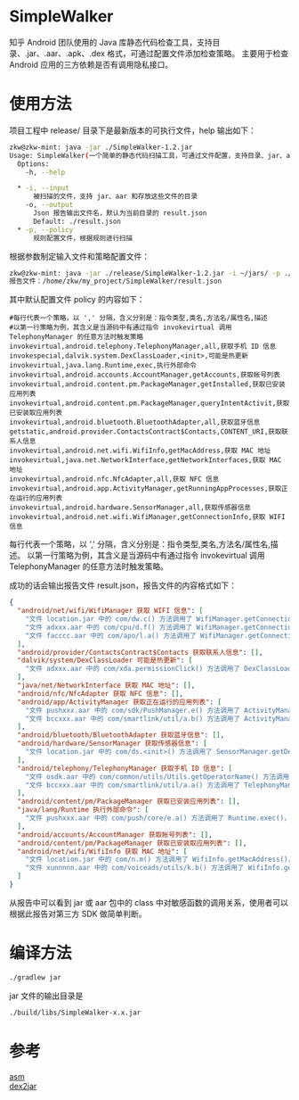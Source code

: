 # SimpleWalker
知乎 Android 团队使用的 Java 库静态代码检查工具，支持目录、.jar、.aar、.apk、.dex 格式，可通过配置文件添加检查策略。
主要用于检查 Android 应用的三方依赖是否有调用隐私接口。
# 使用方法
项目工程中 release/ 目录下是最新版本的可执行文件，help 输出如下：
``` bash
zkw@zkw-mint: java -jar ./SimpleWalker-1.2.jar
Usage: SimpleWalker(一个简单的静态代码扫描工具，可通过文件配置，支持目录、jar、aar 格式) [options]
  Options:
    -h, --help

  * -i, --input
      被扫描的文件，支持 jar、aar 和存放这些文件的目录
    -o, --output
      Json 报告输出文件名，默认为当前目录的 result.json
      Default: ./result.json
  * -p, --policy
      规则配置文件，根据规则进行扫描
```
根据参数制定输入文件和策略配置文件：
``` bash
zkw@zkw-mint: java -jar ./release/SimpleWalker-1.2.jar -i ~/jars/ -p ./release/policy                                                                               SIGINT(2) ↵  8711  16:55:48
报告文件：/home/zkw/my_project/SimpleWalker/result.json
```
其中默认配置文件 policy 的内容如下：
```
#每行代表一个策略，以 ',' 分隔，含义分别是：指令类型,类名,方法名/属性名,描述
#以第一行策略为例，其含义是当源码中有通过指令 invokevirtual 调用 TelephonyManager 的任意方法时触发策略
invokevirtual,android.telephony.TelephonyManager,all,获取手机 ID 信息
invokespecial,dalvik.system.DexClassLoader,<init>,可能是热更新
invokevirtual,java.lang.Runtime,exec,执行外部命令
invokevirtual,android.accounts.AccountManager,getAccounts,获取帐号列表
invokevirtual,android.content.pm.PackageManager,getInstalled,获取已安装应用列表
invokevirtual,android.content.pm.PackageManager,queryIntentActivit,获取已安装取应用列表
invokevirtual,android.bluetooth.BluetoothAdapter,all,获取蓝牙信息
getstatic,android.provider.ContactsContract$Contacts,CONTENT_URI,获取联系人信息
invokevirtual,android.net.wifi.WifiInfo,getMacAddress,获取 MAC 地址
invokevirtual,java.net.NetworkInterface,getNetworkInterfaces,获取 MAC 地址
invokevirtual,android.nfc.NfcAdapter,all,获取 NFC 信息
invokevirtual,android.app.ActivityManager,getRunningAppProcesses,获取正在运行的应用列表
invokevirtual,android.hardware.SensorManager,all,获取传感器信息
invokevirtual,android.net.wifi.WifiManager,getConnectionInfo,获取 WIFI 信息
```
每行代表一个策略，以 ',' 分隔，含义分别是：指令类型,类名,方法名/属性名,描述。
以第一行策略为例，其含义是当源码中有通过指令 invokevirtual 调用 TelephonyManager 的任意方法时触发策略。

成功的话会输出报告文件 result.json，报告文件的内容格式如下：
``` json
{
  "android/net/wifi/WifiManager 获取 WIFI 信息": [
    "文件 location.jar 中的 com/dw.c() 方法调用了 WifiManager.getConnectionInfo()，获取 WIFI 信息",
    "文件 adxxx.aar 中的 com/cpu/d.f() 方法调用了 WifiManager.getConnectionInfo()，获取 WIFI 信息",
    "文件 facccc.aar 中的 com/apo/l.a() 方法调用了 WifiManager.getConnectionInfo()，获取 WIFI 信息"
  ],
  "android/provider/ContactsContract$Contacts 获取联系人信息": [],
  "dalvik/system/DexClassLoader 可能是热更新": [
    "文件 adxxx.aar 中的 com/xda.permissionClick() 方法调用了 DexClassLoader.<init>()，可能是热更新"
  ],
  "java/net/NetworkInterface 获取 MAC 地址": [],
  "android/nfc/NfcAdapter 获取 NFC 信息": [],
  "android/app/ActivityManager 获取正在运行的应用列表": [
    "文件 pushxxx.aar 中的 com/sdk/PushManager.e() 方法调用了 ActivityManager.getRunningAppProcesses()，获取正在运行的应用列表",
    "文件 bccxxx.aar 中的 com/smartlink/util/a.b() 方法调用了 ActivityManager.getRunningAppProcesses()，获取正在运行的应用列表"
  ],
  "android/bluetooth/BluetoothAdapter 获取蓝牙信息": [],
  "android/hardware/SensorManager 获取传感器信息": [
    "文件 location.jar 中的 com/ds.<init>() 方法调用了 SensorManager.getDefaultSensor()，获取传感器信息"
  ],
  "android/telephony/TelephonyManager 获取手机 ID 信息": [
    "文件 osdk.aar 中的 com/common/utils/Utils.getOperatorName() 方法调用了 TelephonyManager.getSimOperator()，获取手机 ID 信息",
    "文件 bccxxx.aar 中的 com/smartlink/util/a.a() 方法调用了 TelephonyManager.getDeviceId()，获取手机 ID 信息"
  ],
  "android/content/pm/PackageManager 获取已安装应用列表": [],
  "java/lang/Runtime 执行外部命令": [
    "文件 pushxxx.aar 中的 com/push/core/e.a() 方法调用了 Runtime.exec()，执行外部命令"
  ],
  "android/accounts/AccountManager 获取帐号列表": [],
  "android/content/pm/PackageManager 获取已安装取应用列表": [],
  "android/net/wifi/WifiInfo 获取 MAC 地址": [
    "文件 location.jar 中的 com/n.m() 方法调用了 WifiInfo.getMacAddress()，获取 MAC 地址",
    "文件 xunnnnn.aar 中的 com/voiceads/utils/k.b() 方法调用了 WifiInfo.getMacAddress()，获取 MAC 地址"
  ]
}
```
从报告中可以看到 jar 或 aar 包中的 class 中对敏感函数的调用关系，使用者可以根据此报告对第三方 SDK 做简单判断。
# 编译方法
``` bash
./gradlew jar
```
jar 文件的输出目录是
``` bash
./build/libs/SimpleWalker-x.x.jar
```
# 参考
[asm](https://gitlab.ow2.org/asm/asm)  
[dex2jar](https://github.com/pxb1988/dex2jar)